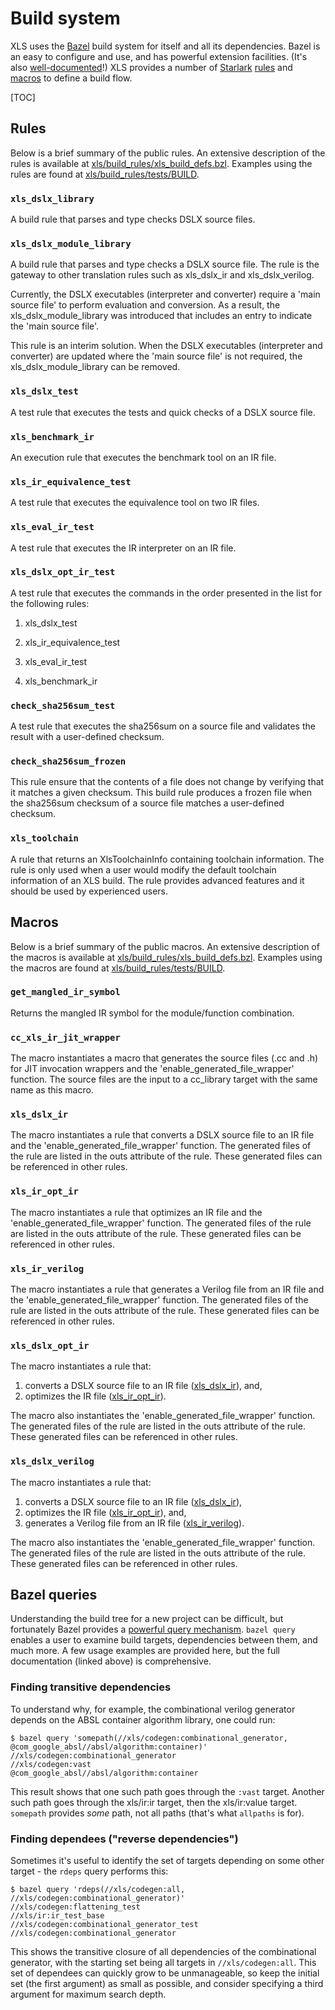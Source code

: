 # Build system

XLS uses the [Bazel](http://bazel.build) build system for itself and all its
dependencies. Bazel is an easy to configure and use, and has powerful extension
facilities. (It's also
[well-documented](https://docs.bazel.build/versions/master/bazel-overview.html)!)
XLS provides a number of
[Starlark](https://docs.bazel.build/versions/master/skylark/language.html)
[rules](https://docs.bazel.build/versions/master/skylark/rules.html) and
[macros](https://docs.bazel.build/versions/master/skylark/macros.html) to define
a build flow.

[TOC]

## Rules

Below is a brief summary of the public rules. An extensive description of the
rules is available at
[xls/build_rules/xls_build_defs.bzl](https://github.com/google/xls/tree/main/xls/build_rules/xls_build_defs.bzl).
Examples using the rules are found at
[xls/build_rules/tests/BUILD](https://github.com/google/xls/tree/main/xls/build_rules/tests/BUILD).

### `xls_dslx_library`

A build rule that parses and type checks DSLX source files.

### `xls_dslx_module_library`

A build rule that parses and type checks a DSLX source file. The rule is the
gateway to other translation rules such as xls_dslx_ir and xls_dslx_verilog.

Currently, the DSLX executables (interpreter and converter) require a
'main source file' to perform evaluation and conversion. As a result, the
xls_dslx_module_library was introduced that includes an entry to indicate the
'main source file'.

This rule is an interim solution. When the DSLX executables (interpreter and
converter) are updated where the 'main source file' is not required, the
xls_dslx_module_library can be removed.

### `xls_dslx_test`

A test rule that executes the tests and quick checks of a DSLX source file.

### `xls_benchmark_ir`

An execution rule that executes the benchmark tool on an IR file.

### `xls_ir_equivalence_test`

A test rule that executes the equivalence tool on two IR files.

### `xls_eval_ir_test`

A test rule that executes the IR interpreter on an IR file.

### `xls_dslx_opt_ir_test`

A test rule that executes the commands in the order presented in the list for
the following rules:

   1. xls_dslx_test

   1. xls_ir_equivalence_test

   1. xls_eval_ir_test

   1. xls_benchmark_ir

### `check_sha256sum_test`

A test rule that executes the sha256sum on a source file and validates the
result with a user-defined checksum.

### `check_sha256sum_frozen`

This rule ensure that the contents of a file does not change by verifying that
it matches a given checksum. This build rule produces a frozen file when the
sha256sum checksum of a source file matches a user-defined checksum.

### `xls_toolchain`

A rule that returns an XlsToolchainInfo containing toolchain information. The
rule is only used when a user would modify the default toolchain information of
an XLS build. The rule provides advanced features and it should be used by
experienced users.

## Macros

Below is a brief summary of the public macros. An extensive description of the
macros is available at
[xls/build_rules/xls_build_defs.bzl](https://github.com/google/xls/tree/main/xls/build_rules/xls_build_defs.bzl).
Examples using the macros are found at
[xls/build_rules/tests/BUILD](https://github.com/google/xls/tree/main/xls/build_rules/tests/BUILD).

### `get_mangled_ir_symbol`

Returns the mangled IR symbol for the module/function combination.

### `cc_xls_ir_jit_wrapper`

The macro instantiates a macro that generates the source files (.cc and .h) for
JIT invocation wrappers and the 'enable_generated_file_wrapper' function. The
source files are the input to a cc_library target with the same name as this
macro.

### `xls_dslx_ir`<a id="xls_dslx_ir"></a>

The macro instantiates a rule that converts a DSLX source file to an IR file and
the 'enable_generated_file_wrapper' function. The generated files of the rule
are listed in the outs attribute of the rule. These generated files can be
referenced in other rules.

### `xls_ir_opt_ir`<a id="xls_ir_opt_ir"></a>

The macro instantiates a rule that optimizes an IR file and the
'enable_generated_file_wrapper' function. The generated files of the rule are
listed in the outs attribute of the rule. These generated files can be
referenced in other rules.

### `xls_ir_verilog`<a id="xls_ir_verilog"></a>

The macro instantiates a rule that generates a Verilog file from an IR file and
the 'enable_generated_file_wrapper' function. The generated files of the rule
are listed in the outs attribute of the rule. These generated files can be
referenced in other rules.

### `xls_dslx_opt_ir`

The macro instantiates a rule that:

1. converts a DSLX source file to an IR file ([xls_dslx_ir](#xls_dslx_ir)), and,
1. optimizes the IR file ([xls_ir_opt_ir](#xls_ir_opt_ir)).

The macro also instantiates the 'enable_generated_file_wrapper' function. The
generated files of the rule are listed in the outs attribute of the rule. These
generated files can be referenced in other rules.

### `xls_dslx_verilog`

The macro instantiates a rule that:

1. converts a DSLX source file to an IR file ([xls_dslx_ir](#xls_dslx_ir)),
1. optimizes the IR file ([xls_ir_opt_ir](#xls_ir_opt_ir)), and,
1. generates a Verilog file from an IR file ([xls_ir_verilog](#xls_ir_verilog)).

The macro also instantiates the 'enable_generated_file_wrapper' function. The
generated files of the rule are listed in the outs attribute of the rule. These
generated files can be referenced in other rules.

## Bazel queries

Understanding the build tree for a new project can be difficult, but fortunately
Bazel provides a
[powerful query mechanism](https://docs.bazel.build/versions/master/query.html).
`bazel query` enables a user to examine build targets, dependencies between
them, and much more. A few usage examples are provided here, but the full
documentation (linked above) is comprehensive.

### Finding transitive dependencies

To understand why, for example, the combinational verilog generator depends on
the ABSL container algorithm library, one could run:

```
$ bazel query 'somepath(//xls/codegen:combinational_generator, @com_google_absl//absl/algorithm:container)'
//xls/codegen:combinational_generator
//xls/codegen:vast
@com_google_absl//absl/algorithm:container
```

This result shows that one such path goes through the `:vast` target. Another
such path goes through the xls/ir:ir target, then the xls/ir:value target.
`somepath` provides _some_ path, not all paths (that's what `allpaths` is for).

### Finding dependees ("reverse dependencies")

Sometimes it's useful to identify the set of targets depending on some other
target - the `rdeps` query performs this:

```
$ bazel query 'rdeps(//xls/codegen:all, //xls/codegen:combinational_generator)'
//xls/codegen:flattening_test
//xls/ir:ir_test_base
//xls/codegen:combinational_generator_test
//xls/codegen:combinational_generator
```

This shows the transitive closure of all dependencies of the combinational
generator, with the starting set being all targets in `//xls/codegen:all`. This
set of dependees can quickly grow to be unmanageable, so keep the initial set
(the first argument) as small as possible, and consider specifying a third
argument for maximum search depth.
